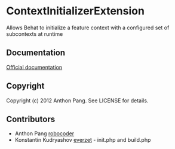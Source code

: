 # ContextInitializerExtension

Allows Behat to initialize a feature context with a configured set of subcontexts at runtime

## Documentation

[Official documentation](http://extensions.behat.org/context-initializer/index.html)

## Copyright

Copyright (c) 2012 Anthon Pang. See LICENSE for details.

## Contributors

* Anthon Pang [robocoder](http://github.com/robocoder)
* Konstantin Kudryashov [everzet](http://github.com/everzet) - init.php and build.php
